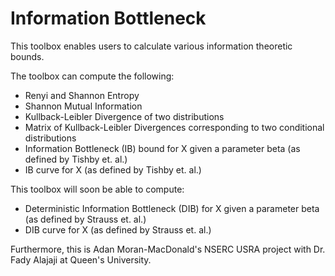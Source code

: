 # Information Bottleneck
This toolbox enables users to calculate various information theoretic bounds.

The toolbox can compute the following:
* Renyi and Shannon Entropy 
* Shannon Mutual Information
* Kullback-Leibler Divergence of two distributions
* Matrix of Kullback-Leibler Divergences corresponding to two conditional distributions
* Information Bottleneck (IB) bound for X given a parameter beta (as defined by Tishby et. al.)
* IB curve for X (as defined by Tishby et. al.)

This toolbox will soon be able to compute:
* Deterministic Information Bottleneck (DIB) for X given a parameter beta (as defined by Strauss et. al.)
* DIB curve for X (as defined by Strauss et. al.)

Furthermore, this is Adan Moran-MacDonald's NSERC USRA project with Dr. Fady Alajaji at Queen's University.
